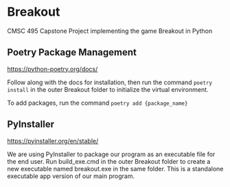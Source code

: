 # Breakout

CMSC 495 Capstone Project implementing the game Breakout in Python

## Poetry Package Management

https://python-poetry.org/docs/

Follow along with the docs for installation, then run the command `poetry install` in the outer Breakout folder to initialize the virtual environment.

To add packages, run the command `poetry add {package_name}`

## PyInstaller

https://pyinstaller.org/en/stable/

We are using PyInstaller to package our program as an executable file for the end user. Run build_exe.cmd in the outer Breakout folder to create a new executable named breakout.exe in the same folder. This is a standalone executable app version of our main program.
